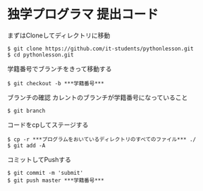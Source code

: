 # 独学プログラマ 提出コード

まずはCloneしてディレクトリに移動

```
$ git clone https://github.com/it-students/pythonlesson.git
$ cd pythonlesson.git
```


学籍番号でブランチをきって移動する

```
$ git checkout -b ***学籍番号***
```

ブランチの確認 カレントのブランチが学籍番号になっていること

```
$ git branch
```

コードをcpしてステージする

```
$ cp -r ***プログラムをおいているディレクトリのすべてのファイル*** ./
$ git add -A
```

コミットしてPushする

```
$ git commit -m 'submit'
$ git push master ***学籍番号***
```